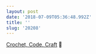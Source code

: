 ```yaml
---
layout: post
date: '2018-07-09T05:36:48.992Z'
title: ''
slug: '20208'
---
```

[Crochet, Code, Craft](http://www.mercedesbernard.com/blog/crochet-code-craft/) 🔗
